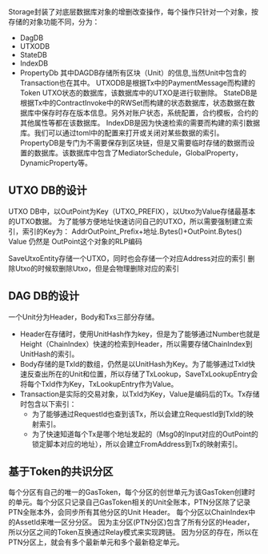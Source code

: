 Storage封装了对底层数据库对象的增删改查操作，每个操作只针对一个对象，按存储的对象功能不同，分为：
* DagDB
* UTXODB
* StateDB
* IndexDB
* PropertyDb
其中DAGDB存储所有区块（Unit）的信息,当然Unit中包含的Transaction也在其中。
UTXODB是根据Tx中的PaymentMessage而构建的Token UTXO状态的数据库，该数据库中的UTXO是进行软删除。
StateDB是根据Tx中的ContractInvoke中的RWSet而构建的状态数据库，状态数据在数据库中保存时存在版本信息。另外对账户状态，系统配置，合约模板，合约的其他属性等都在该数据库。
IndexDB是因为快速检索的需要而构建的索引数据库。我们可以通过toml中的配置来打开或关闭对某些数据的索引。
PropertyDB是专门为不需要保存到区块链，但是又需要临时存储的数据而设置的数据库。该数据库中包含了MediatorSchedule，GlobalProperty，DynamicProperty等。


## UTXO DB的设计
UTXO DB中，以OutPoint为Key（UTXO_PREFIX），以Utxo为Value存储最基本的UTXO数据。
为了能够方便地址快速访问自己的UTXO，所以需要强制建立索引，索引的Key为：
AddrOutPoint_Prefix+地址.Bytes()+OutPoint.Bytes()
Value 仍然是 OutPoint这个对象的RLP编码

SaveUtxoEntity存储一个UTXO，同时也会存储一个对应Address对应的索引
删除Utxo的时候软删除Utxo，但是会物理删除对应的索引



## DAG DB的设计

一个Unit分为Header，Body和Txs三部分存储。

* Header在存储时，使用UnitHash作为key，但是为了能够通过Number也就是Height（ChainIndex）快速的检索到Header，所以需要存储ChainIndex到UnitHash的索引。
* Body存储的是TxId的数组，仍然是以UnitHash为Key。为了能够通过TxId快速反查出所在的Unit和位置，所以存储了TxLookup，SaveTxLookupEntry会将每个TxId作为Key，TxLookupEntry作为Value。
* Transaction是实际的交易对象，以TxId为Key，Value是编码后的Tx。Tx存储时包含以下索引：
    * 为了能够通过RequestId也查到该Tx，所以会建立RequestId到TxId的映射索引。
    * 为了快速知道每个Tx是哪个地址发起的（Msg0的Input对应的OutPoint的锁定脚本对应的地址），所以会建立FromAddress到Tx的映射索引。


## 基于Token的共识分区
每个分区有自己的唯一的GasToken，每个分区的创世单元为该GasToken创建时的单元。每个分区只记录自己GasToken相关的Unit全账本，PTN分区除了记录PTN全账本外，会同步所有其他分区的Unit Header。
每个分区以ChainIndex中的AssetId来唯一区分分区。
因为主分区(PTN分区)包含了所有分区的Header，所以分区之间的Token互换通过Relay模式来实现跨链。
因为分区的存在，所以在PTN分区上，就会有多个最新单元和多个最新稳定单元。